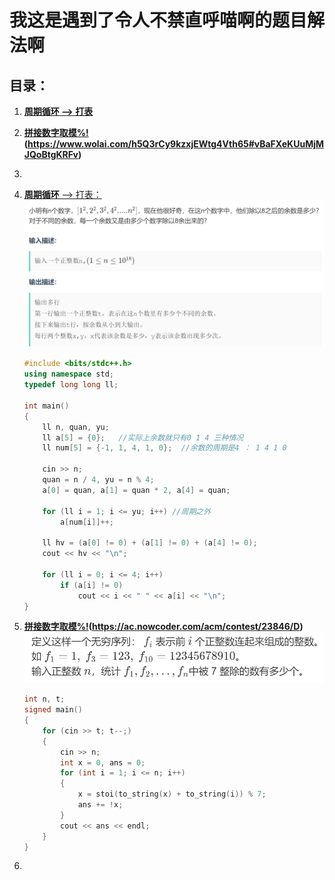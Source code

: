 # 我这是遇到了令人不禁直呼喵啊的题目解法啊

## **目录：**

1. **[周期循环 —> 打表](https://www.wolai.com/h5Q3rCy9kzxjEWtg4Vth65#ctGatPZzkeXTAV1f1uNBB8)**
2. **[拼接数字取模%!](MISSING)(https://www.wolai.com/h5Q3rCy9kzxjEWtg4Vth65#vBaFXeKUuMjMJQoBtgKRFv)**
3. 





1. **[周期循环 ](https://ac.nowcoder.com/acm/contest/22672/B)**[—> 打表：](https://ac.nowcoder.com/acm/contest/22672/B) 
	![](image/%E5%BE%AE%E4%BF%A1%E6%88%AA%E5%9B%BE_20211117102005.png)
	```C++
	#include <bits/stdc++.h>
	using namespace std;
	typedef long long ll;
	
	int main()
	{
	    ll n, quan, yu;
	    ll a[5] = {0};   //实际上余数就只有0 1 4 三种情况
	    ll num[5] = {-1, 1, 4, 1, 0};  //余数的周期是4 ： 1 4 1 0
	
	    cin >> n;
	    quan = n / 4, yu = n % 4;
	    a[0] = quan, a[1] = quan * 2, a[4] = quan; 
	
	    for (ll i = 1; i <= yu; i++) //周期之外
	        a[num[i]]++;
	
	    ll hv = (a[0] != 0) + (a[1] != 0) + (a[4] != 0);
	    cout << hv << "\n";
	
	    for (ll i = 0; i <= 4; i++)
	        if (a[i] != 0)
	            cout << i << " " << a[i] << "\n";
	} 
	```
	
2. **[拼接数字取模%!](MISSING)(https://ac.nowcoder.com/acm/contest/23846/D)**
	![](image/image.png)
	```C++
	int n, t;
	signed main()
	{
	    for (cin >> t; t--;)
	    {
	        cin >> n;
	        int x = 0, ans = 0;
	        for (int i = 1; i <= n; i++)
	        {
	            x = stoi(to_string(x) + to_string(i)) % 7;
	            ans += !x;
	        }
	        cout << ans << endl;
	    }
	}
	```
	
3. 



